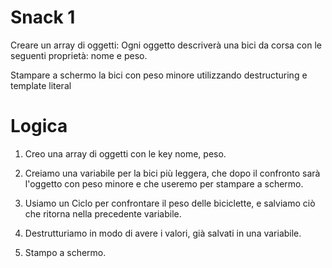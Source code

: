 # Snack 1
Creare un array di oggetti:
Ogni oggetto descriverà una bici da corsa con le seguenti proprietà: nome e peso.

Stampare a schermo la bici con peso minore utilizzando destructuring e template literal

# Logica

1. Creo una array di oggetti con le key nome, peso.

2. Creiamo una variabile per la bici più leggera, che dopo il confronto sarà l'oggetto con peso minore e che useremo per stampare a schermo.

3. Usiamo un Ciclo per confrontare il peso delle biciclette, e salviamo ciò che ritorna nella precedente variabile.

4. Destrutturiamo in modo di avere i valori, già salvati in una variabile.

5. Stampo a schermo.


